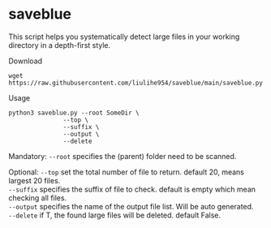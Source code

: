 # saveblue

This script helps you systematically detect large files in your working directory in a depth-first style.

Download
```
wget https://raw.githubusercontent.com/liulihe954/saveblue/main/saveblue.py
```
Usage
```
python3 saveblue.py --root SomeDir \
               --top \
               --suffix \
               --output \
               --delete
```
Mandatory:
`--root` specifies the (parent) folder need to be scanned.

Optional:
`--top` set the total number of file to return. default 20, means largest 20 files.  
`--suffix` specifies the suffix of file to check. default is empty which mean checking all files.  
`--output` specifies the name of the output file list. Will be auto generated.  
`--delete` if T, the found large files will be deleted. default False.   
